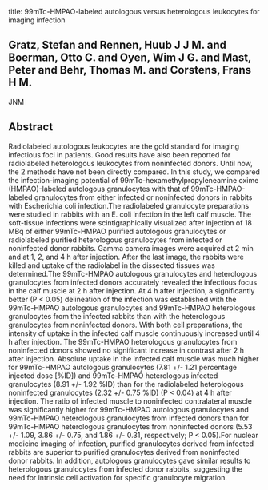 title: 99mTc-HMPAO-labeled autologous versus heterologous leukocytes for imaging infection

## Gratz, Stefan and Rennen, Huub J J M. and Boerman, Otto C. and Oyen, Wim J G. and Mast, Peter and Behr, Thomas M. and Corstens, Frans H M.
JNM


## Abstract
Radiolabeled autologous leukocytes are the gold standard for imaging infectious foci in patients. Good results have also been reported for radiolabeled heterologous leukocytes from noninfected donors. Until now, the 2 methods have not been directly compared. In this study, we compared the infection-imaging potential of 99mTc-hexamethylpropyleneamine oxime (HMPAO)-labeled autologous granulocytes with that of 99mTc-HMPAO-labeled granulocytes from either infected or noninfected donors in rabbits with Escherichia coli infection.The radiolabeled granulocyte preparations were studied in rabbits with an E. coli infection in the left calf muscle. The soft-tissue infections were scintigraphically visualized after injection of 18 MBq of either 99mTc-HMPAO purified autologous granulocytes or radiolabeled purified heterologous granulocytes from infected or noninfected donor rabbits. Gamma camera images were acquired at 2 min and at 1, 2, and 4 h after injection. After the last image, the rabbits were killed and uptake of the radiolabel in the dissected tissues was determined.The 99mTc-HMPAO autologous granulocytes and heterologous granulocytes from infected donors accurately revealed the infectious focus in the calf muscle at 2 h after injection. At 4 h after injection, a significantly better (P < 0.05) delineation of the infection was established with the 99mTc-HMPAO autologous granulocytes and 99mTc-HMPAO heterologous granulocytes from the infected rabbits than with the heterologous granulocytes from noninfected donors. With both cell preparations, the intensity of uptake in the infected calf muscle continuously increased until 4 h after injection. The 99mTc-HMPAO heterologous granulocytes from noninfected donors showed no significant increase in contrast after 2 h after injection. Absolute uptake in the infected calf muscle was much higher for 99mTc-HMPAO autologous granulocytes (7.81 +/- 1.21 percentage injected dose [%ID]) and 99mTc-HMPAO heterologous infected granulocytes (8.91 +/- 1.92 %ID) than for the radiolabeled heterologous noninfected granulocytes (2.32 +/- 0.75 %ID) (P < 0.04) at 4 h after injection. The ratio of infected muscle to noninfected contralateral muscle was significantly higher for 99mTc-HMPAO autologous granulocytes and 99mTc-HMPAO heterologous granulocytes from infected donors than for 99mTc-HMPAO heterologous granulocytes from noninfected donors (5.53 +/- 1.09, 3.86 +/- 0.75, and 1.86 +/- 0.31, respectively; P < 0.05).For nuclear medicine imaging of infection, purified granulocytes derived from infected rabbits are superior to purified granulocytes derived from noninfected donor rabbits. In addition, autologous granulocytes gave similar results to heterologous granulocytes from infected donor rabbits, suggesting the need for intrinsic cell activation for specific granulocyte migration.

